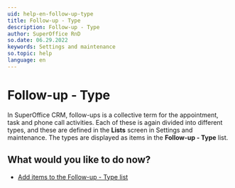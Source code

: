 ```yaml
---
uid: help-en-follow-up-type
title: Follow-up - Type
description: Follow-up - Type
author: SuperOffice RnD
so.date: 06.29.2022
keywords: Settings and maintenance
so.topic: help
language: en
---
```


# Follow-up - Type

In SuperOffice CRM, follow-ups is a collective term for the appointment, task and phone call activities. Each of these is again divided into different types, and these are defined in the **Lists** screen in Settings and maintenance. The types are displayed as items in the **Follow-up - Type** list.

## What would you like to do now?

* [Add items to the Follow-up - Type list][1]

<!-- Referenced links -->
[1]: adding-items-to-follow-up-type-list.md

<!-- Referenced images -->

